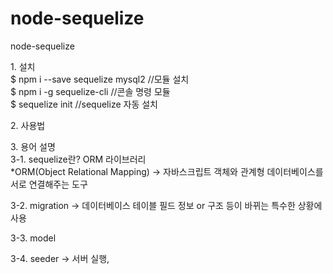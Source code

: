 # node-sequelize
node-sequelize

<p>
1. 설치<br>
$ npm i --save sequelize mysql2 //모듈 설치<br>
$ npm i -g sequelize-cli //콘솔 명령 모듈<br>
$ sequelize init //sequelize 자동 설치<br>
</p>

<p>
2. 사용법
</p>

<p>
3. 용어 설명<br>
3-1. sequelize란?
ORM 라이브러리<br>
*ORM(Object Relational Mapping) -> 자바스크립트 객체와 관계형 데이터베이스를 서로 연결해주는 도구<br>

3-2. migration -> 데이터베이스 테이블 필드 정보 or 구조 등이 바뀌는 특수한 상황에 사용<br>

3-3. model<br>

3-4. seeder -> 서버 실행, <br>
</p>
